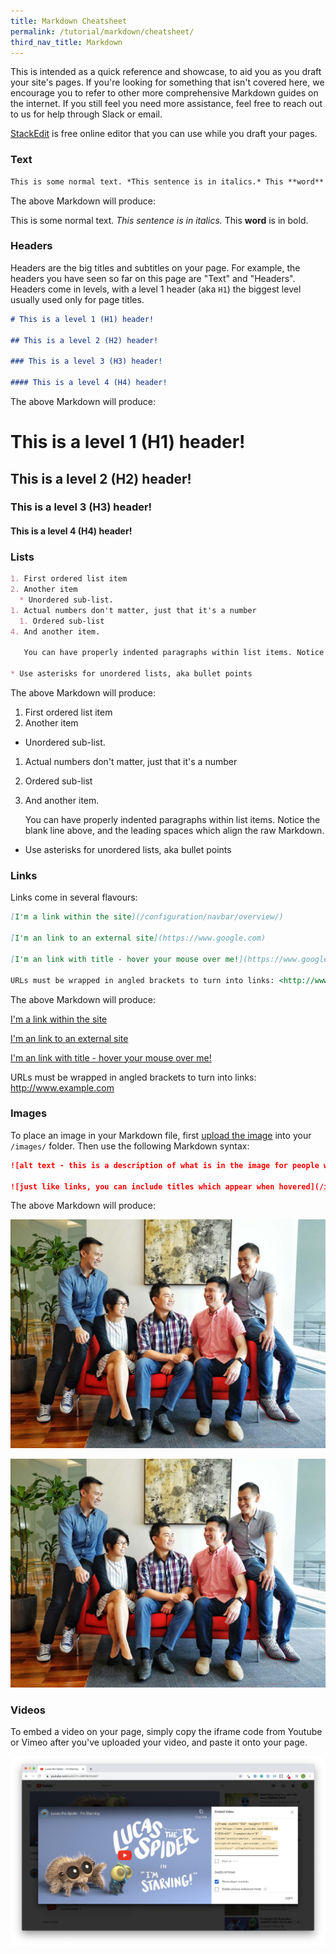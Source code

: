 ```yaml
---
title: Markdown Cheatsheet
permalink: /tutorial/markdown/cheatsheet/
third_nav_title: Markdown
---
```

This is intended as a quick reference and showcase, to aid you as you draft your site's pages. If you're looking for something that isn't covered here, we encourage you to refer to other more comprehensive Markdown guides on the internet. If you still feel you need more assistance, feel free to reach out to us for help through Slack or email.

[StackEdit](https://stackedit.io/app) is free online editor that you can use while you draft your pages.


### Text

```markdown
This is some normal text. *This sentence is in italics.* This **word** is in bold.
```

The above Markdown will produce:

This is some normal text. *This sentence is in italics.* This **word** is in bold.

### Headers

Headers are the big titles and subtitles on your page. For example, the headers you have seen so far on this page are "Text" and "Headers". Headers come in levels, with a level 1 header (aka `H1`) the biggest level usually used only for page titles.

```markdown
# This is a level 1 (H1) header!

## This is a level 2 (H2) header!

### This is a level 3 (H3) header!

#### This is a level 4 (H4) header!
```

The above Markdown will produce:

# This is a level 1 (H1) header!

## This is a level 2 (H2) header!

### This is a level 3 (H3) header!

#### This is a level 4 (H4) header!

### Lists

```markdown
1. First ordered list item
2. Another item
  * Unordered sub-list. 
1. Actual numbers don't matter, just that it's a number
  1. Ordered sub-list
4. And another item.

   You can have properly indented paragraphs within list items. Notice the blank line above, and the 3 leading spaces which align the raw Markdown.

* Use asterisks for unordered lists, aka bullet points
```

The above Markdown will produce:

1. First ordered list item
2. Another item
  * Unordered sub-list. 
1. Actual numbers don't matter, just that it's a number
  1. Ordered sub-list
4. And another item.

   You can have properly indented paragraphs within list items. Notice the blank line above, and the leading spaces which align the raw Markdown.

* Use asterisks for unordered lists, aka bullet points

### Links

Links come in several flavours:

```markdown
[I'm a link within the site](/configuration/navbar/overview/)

[I'm an link to an external site](https://www.google.com)

[I'm an link with title - hover your mouse over me!](https://www.google.com "Google's Homepage")

URLs must be wrapped in angled brackets to turn into links: <http://www.example.com>
```

The above Markdown will produce:

[I'm a link within the site](/configuration/navbar/overview/)

[I'm an link to an external site](https://www.google.com)

[I'm an link with title - hover your mouse over me!](https://www.google.com "Google's Homepage")

URLs must be wrapped in angled brackets to turn into links: <http://www.example.com>

### Images

To place an image in your Markdown file, first [upload the image](/github-repository/uploading-a-file/) into your `/images/` folder. Then use the following Markdown syntax:

```markdown
![alt text - this is a description of what is in the image for people with visual impairments using screen readers](/images/isomer-logo.svg)

![just like links, you can include titles which appear when hovered](/images/isomer-logo.svg "Isomer Logo")
```

The above Markdown will produce:

![alt text - this is a description of what is in the image for people with visual impairments using screen readers](/images/sample-image.jpg)

![just like links, you can include titles which appear when hovered](/images/sample-image.jpg "Sample Image")

### Videos

To embed a video on your page, simply copy the iframe code from Youtube or Vimeo after you've uploaded your video, and paste it onto your page. 

![image of iframe code on youtube](/images/video.png)
